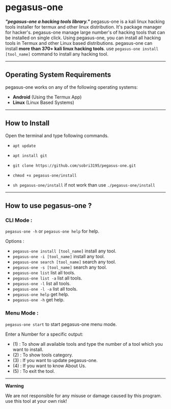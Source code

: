 # pegasus-one

***"pegasus-one a hacking tools library."***
pegasus-one is a kali linux hacking tools installer for termux and other linux distribution. It's package manager for hacker's.
pegasus-one manage large number's of hacking tools that can be installed on single click. Using pegasus-one, you can install all hacking tools in Termux and other Linux based distributions.
pegasus-one can install **more than 370+ kali linux hacking tools**. use `pegasus-one install [tool_name]` command to install any hacking tool.


------------------------------------------------------------------------

## Operating System Requirements

pegasus-one works on any of the following operating systems:<br>
- **Android** (Using the Termux App) <br>
- **Linux** (Linux Based Systems) <br>

------------------------------------------------------------------------

## How to Install

Open the terminal and type following commands.

* `apt update`

* `apt install git`

* `git clone https://github.com/sobri3195/pegasus-one.git`

* `chmod +x pegasus-one/install`

* `sh pegasus-one/install` if not work than use `./pegasus-one/install`

------------------------------------------------------------------------

## How to use pegasus-one ?

### CLI Mode :
`pegasus-one -h` or `pegasus-one help` for help.

Options :
- `pegasus-one install [tool_name]` install any tool.
- `pegasus-one -i [tool_name]` install any tool.
- `pegasus-one search [tool_name]` search any tool.
- `pegasus-one -s [tool_name]` search any tool.
- `pegasus-one list` list all tools.
- `pegasus-one list -a` list all tools.
- `pegasus-one -l` list all tools.
- `pegasus-one -l -a` list all tools.
- `pegasus-one help` get help.
- `pegasus-one -h` get help.

### Menu Mode :

`pegasus-one start` to start pegasus-one menu mode.

Enter a Number for a specific output:
- (1) : To show all available tools and type the number of a tool which you want to install.
- (2) : To show tools category.
- (3) : If you want to update pegasus-one.
- (4) : If you want to know About Us.
- (5) : To exit the tool.

------------------------------------------------------------------------

**Warning**

We are not responsible for any misuse or damage caused by this program. use this tool at your own risk!


